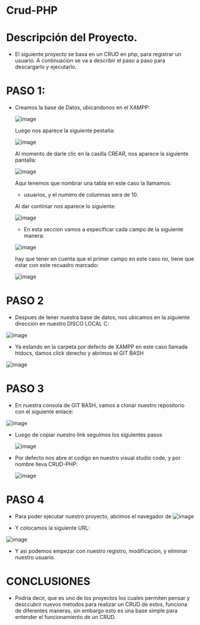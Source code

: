 # Crud-PHP

# Descripción del Proyecto.

- El siguiente proyecto se basa en un CRUD en php, para registrar un usuario. A continuacion se va a describir el paso a paso
  para descargarlo y ejecutarlo.
  
  
# PASO 1:

- Creamos la base de Datos, ubicandonos en el XAMPP:
  
  ![image](https://user-images.githubusercontent.com/95291737/208742701-96e1cc1f-659b-4c0e-88c8-618ece7f2c92.png)
  
  Luego nos aparece la siguiente pestaña: 
 
  ![image](https://user-images.githubusercontent.com/95291737/208744809-615fc76c-db11-4cf8-9953-9c4d935cc1a3.png)

  Al momento de darle clic en la casilla CREAR, nos aparece la siguiente pantalla:
  
  ![image](https://user-images.githubusercontent.com/95291737/208745163-b162b8f3-f270-498b-bf05-d412eb481fc2.png)

  Aqui tenemos que nombrar una tabla en este caso la llamamos:
  
  - usuarios, y el numero de columnas sera de 10.
  
  Al dar continiar nos aparece lo siguiente: 
  
  ![image](https://user-images.githubusercontent.com/95291737/208745860-a568a89d-22fe-4fa9-aefb-400090f4dae1.png)

  - En esta seccion vamos a especificar cada campo de la siguiente manera: 
  
  ![image](https://user-images.githubusercontent.com/95291737/208746187-7ed54539-4a49-41cf-bd33-34e75addb4f9.png)
 
  hay que tener en cuenta que el primer campo en este caso no, tiene que estar con este recuadro marcado:
  
  ![image](https://user-images.githubusercontent.com/95291737/208746495-c58927b9-3e11-4abc-bd13-1e2e58536b79.png)

# PASO 2

 - Despues de tener nuestra base de datos, nos ubicamos en la siguiente dirección en nuestro DISCO LOCAL C:
 
  ![image](https://user-images.githubusercontent.com/95291737/208749312-78cfcd40-2a72-4a4e-9efe-76508f30ef3e.png)
  
 - Ya estando en la carpeta por defecto de XAMPP en este caso llamada htdocs, damos click derecho y abrimos el GIT BASH
 
  ![image](https://user-images.githubusercontent.com/95291737/208749608-c35b1359-6e97-4a07-b672-ad0dedf4dc0e.png)

# PASO 3

 - En nuestra consola de GIT BASH, vamos a clonar nuestro repositorio con el siguiente enlace:
 
  ![image](https://user-images.githubusercontent.com/95291737/208749950-3d3c2891-b81f-4b56-ad7c-8b1b1521b475.png)
  
 - Luego de copiar nuestro link seguimos los siguientes pasos
 
   ![image](https://user-images.githubusercontent.com/95291737/208750085-e9cc4854-314a-40c9-9efd-986ecd0ae9f8.png)
 
 - Por defecto nos abre el codigo en nuestro visual studio code, y por nombre lleva CRUD-PHP: 
  
   ![image](https://user-images.githubusercontent.com/95291737/208750767-f68c4f8e-e6f4-4c46-a98a-09d04519c7d5.png)
   
 # PASO 4
 
  - Para poder ejecutar nuestro proyecto, abrimos el navegador de ![image](https://user-images.githubusercontent.com/95291737/208750966-da5884df-1425-4919-a54b-4db91b211a41.png)
  
  - Y colocamos la siguiente URL: 
  
  ![image](https://user-images.githubusercontent.com/95291737/208751184-df7d5ff8-b232-4a8b-8ca4-cf406be3bf7b.png)

  - Y asi podemos empezar con nuestro registro, modificacion, y eliminar nuestro usuario. 


 # CONCLUSIONES
 
   - Podria decir, que es uno de los proyectos los cuales permiten pensar y desccubrir nuevos metodos para realizar un CRUD de estos, 
     funciona de diferentes maneras, sin embargo esto es una base simple para entender el funcionamiento de un CRUD.
  


